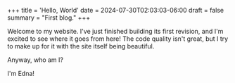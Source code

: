+++
title = 'Hello, World'
date = 2024-07-30T02:03:03-06:00
draft = false
summary = "First blog."
+++

Welcome to my website. I've just finished building its first revision, and I'm excited to see where it goes from here! The code quality isn't great, but I try to make up for it with the site itself being beautiful.

Anyway, who am I?

I'm Edna!